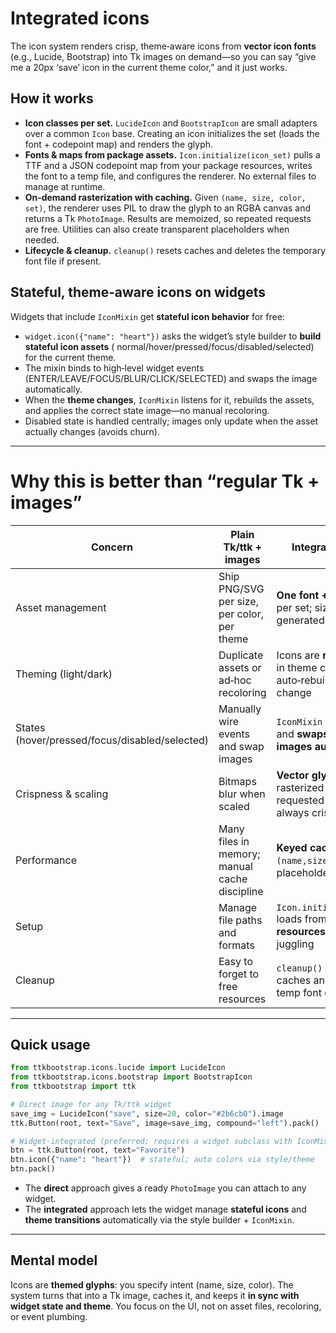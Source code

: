 # Integrated icons

The icon system renders crisp, theme‑aware icons from **vector icon fonts** (e.g., Lucide, Bootstrap) into Tk images on
demand—so you can say “give me a 20px ‘save’ icon in the current theme color,” and it just works.

## How it works

- **Icon classes per set.** `LucideIcon` and `BootstrapIcon` are small adapters over a common `Icon` base. Creating an
  icon initializes the set (loads the font + codepoint map) and renders the glyph.
- **Fonts & maps from package assets.** `Icon.initialize(icon_set)` pulls a TTF and a JSON codepoint map from your
  package resources, writes the font to a temp file, and configures the renderer. No external files to manage at
  runtime.
- **On‑demand rasterization with caching.** Given `(name, size, color, set)`, the renderer uses PIL to draw the glyph to
  an RGBA canvas and returns a Tk `PhotoImage`. Results are memoized, so repeated requests are free. Utilities can also
  create transparent placeholders when needed.
- **Lifecycle & cleanup.** `cleanup()` resets caches and deletes the temporary font file if present.

## Stateful, theme‑aware icons on widgets

Widgets that include `IconMixin` get **stateful icon behavior** for free:

- `widget.icon({"name": "heart"})` asks the widget’s style builder to **build stateful icon assets** (
  normal/hover/pressed/focus/disabled/selected) for the current theme.
- The mixin binds to high‑level widget events (ENTER/LEAVE/FOCUS/BLUR/CLICK/SELECTED) and swaps the image automatically.
- When the **theme changes**, `IconMixin` listens for it, rebuilds the assets, and applies the correct state image—no
  manual recoloring.
- Disabled state is handled centrally; images only update when the asset actually changes (avoids churn).

---

# Why this is better than “regular Tk + images”

| Concern                                        | Plain Tk/ttk + images                         | Integrated icons                                                         |
|------------------------------------------------|-----------------------------------------------|--------------------------------------------------------------------------|
| Asset management                               | Ship PNG/SVG per size, per color, per theme   | **One font + JSON map** per set; sizes/colors generated at runtime       |
| Theming (light/dark)                           | Duplicate assets or ad‑hoc recoloring         | Icons are **re‑rendered** in theme colors; auto‑rebuild on theme change  |
| States (hover/pressed/focus/disabled/selected) | Manually wire events and swap images          | `IconMixin` binds once and **swaps state images automatically**          |
| Crispness & scaling                            | Bitmaps blur when scaled                      | **Vector glyphs** rasterized exactly at requested size → always crisp    |
| Performance                                    | Many files in memory; manual cache discipline | **Keyed cache** on `(name,size,color,set)`; placeholders available       |
| Setup                                          | Manage file paths and formats                 | `Icon.initialize(set)` loads from **package resources**—no path juggling |
| Cleanup                                        | Easy to forget to free resources              | `cleanup()` wipes caches and removes temp font cleanly                   |

---

## Quick usage

```python
from ttkbootstrap.icons.lucide import LucideIcon
from ttkbootstrap.icons.bootstrap import BootstrapIcon
from ttkbootstrap import ttk

# Direct image for any Tk/ttk widget
save_img = LucideIcon("save", size=20, color="#2b6cb0").image
ttk.Button(root, text="Save", image=save_img, compound="left").pack()

# Widget-integrated (preferred; requires a widget subclass with IconMixin)
btn = ttk.Button(root, text="Favorite")
btn.icon({"name": "heart"})  # stateful; auto colors via style/theme
btn.pack()
```

- The **direct** approach gives a ready `PhotoImage` you can attach to any widget.
- The **integrated** approach lets the widget manage **stateful icons** and **theme transitions** automatically via the
  style builder + `IconMixin`.

---

## Mental model

Icons are **themed glyphs**: you specify intent (name, size, color). The system turns that into a Tk image, caches it,
and keeps it **in sync with widget state and theme**. You focus on the UI, not on asset files, recoloring, or event
plumbing.

